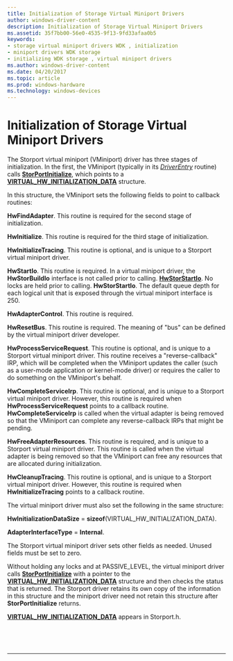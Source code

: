 ```yaml
---
title: Initialization of Storage Virtual Miniport Drivers
author: windows-driver-content
description: Initialization of Storage Virtual Miniport Drivers
ms.assetid: 35f7bb00-56e0-4535-9f13-9fd33afaa0b5
keywords:
- storage virtual miniport drivers WDK , initialization
- miniport drivers WDK storage
- initializing WDK storage , virtual miniport drivers
ms.author: windows-driver-content
ms.date: 04/20/2017
ms.topic: article
ms.prod: windows-hardware
ms.technology: windows-devices
---
```


# Initialization of Storage Virtual Miniport Drivers


The Storport virtual miniport (VMiniport) driver has three stages of initialization. In the first, the VMiniport (typically in its [*DriverEntry*](https://msdn.microsoft.com/library/windows/hardware/ff544113) routine) calls [**StorPortInitialize**](https://msdn.microsoft.com/library/windows/hardware/ff567108), which points to a [**VIRTUAL\_HW\_INITIALIZATION\_DATA**](https://msdn.microsoft.com/library/windows/hardware/ff568010) structure.

In this structure, the VMiniport sets the following fields to point to callback routines:

**HwFindAdapter**. This routine is required for the second stage of initialization.

**HwInitialize**. This routine is required for the third stage of initialization.

**HwInitializeTracing**. This routine is optional, and is unique to a Storport virtual miniport driver.

**HwStartIo**. This routine is required. In a virtual miniport driver, the **HwStorBuildIo** interface is not called prior to calling. [**HwStorStartIo**](https://msdn.microsoft.com/library/windows/hardware/ff557423). No locks are held prior to calling. **HwStorStartIo**. The default queue depth for each logical unit that is exposed through the virtual miniport interface is 250.

**HwAdapterControl**. This routine is required.

**HwResetBus**. This routine is required. The meaning of "bus" can be defined by the virtual miniport driver developer.

**HwProcessServiceRequest**. This routine is optional, and is unique to a Storport virtual miniport driver. This routine receives a "reverse-callback" IRP, which will be completed when the VMiniport updates the caller (such as a user-mode application or kernel-mode driver) or requires the caller to do something on the VMiniport's behalf.

**HwCompleteServiceIrp**. This routine is optional, and is unique to a Storport virtual miniport driver. However, this routine is required when **HwProcessServiceRequest** points to a callback routine. **HwCompleteServiceIrp** is called when the virtual adapter is being removed so that the VMiniport can complete any reverse-callback IRPs that might be pending.

**HwFreeAdapterResources**. This routine is required, and is unique to a Storport virtual miniport driver. This routine is called when the virtual adapter is being removed so that the VMiniport can free any resources that are allocated during initialization.

**HwCleanupTracing**. This routine is optional, and is unique to a Storport virtual miniport driver. However, this routine is required when **HwInitializeTracing** points to a callback routine.

The virtual miniport driver must also set the following in the same structure:

**HwInitializationDataSize** = **sizeof**(VIRTUAL\_HW\_INITIALIZATION\_DATA).

**AdapterInterfaceType** = **Internal**.

The Storport virtual miniport driver sets other fields as needed. Unused fields must be set to zero.

Without holding any locks and at PASSIVE\_LEVEL, the virtual miniport driver calls [**StorPortInitialize**](https://msdn.microsoft.com/library/windows/hardware/ff567108) with a pointer to the [**VIRTUAL\_HW\_INITIALIZATION\_DATA**](https://msdn.microsoft.com/library/windows/hardware/ff568010) structure and then checks the status that is returned. The Storport driver retains its own copy of the information in this structure and the miniport driver need not retain this structure after **StorPortInitialize** returns.

[**VIRTUAL\_HW\_INITIALIZATION\_DATA**](https://msdn.microsoft.com/library/windows/hardware/ff568010) appears in Storport.h.

 

 


--------------------


